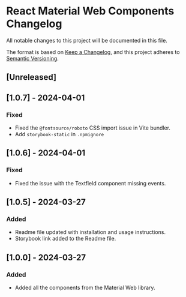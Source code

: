 # React Material Web Components Changelog

All notable changes to this project will be documented in this file.

The format is based on [Keep a Changelog](https://keepachangelog.com/en/1.0.0/),
and this project adheres to [Semantic Versioning](https://semver.org/spec/v2.0.0.html).

## [Unreleased]

## [1.0.7] - 2024-04-01

### Fixed
- Fixed the `@fontsource/roboto` CSS import issue in Vite bundler.
- Add `storybook-static` in `.npmignore`

## [1.0.6] - 2024-04-01

### Fixed
- Fixed the issue with the Textfield component missing events.

## [1.0.5] - 2024-03-27

### Added
- Readme file updated with installation and usage instructions.
- Storybook link added to the Readme file.

## [1.0.0] - 2024-03-27

### Added
- Added all the components from the Material Web library.